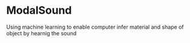 # ModalSound
Using machine learning to enable computer infer material and shape of object by hearnig the sound
